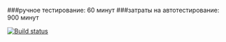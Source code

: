 ###ручное тестирование: 60 минут
###затраты на автотестирование: 900 минут

[![Build status](https://ci.appveyor.com/api/projects/status/n6lahirgsaknn4sq?svg=true)](https://ci.appveyor.com/project/akry67/carddeliverytestmode)